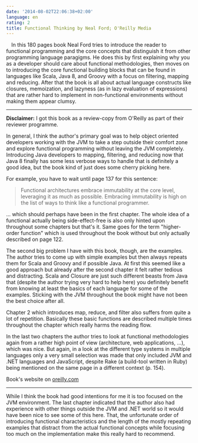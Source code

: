 ```yaml
---
date: '2014-08-02T22:06:38+02:00'
language: en
rating: 2
title: Functional Thinking by Neal Ford; O'Reilly Media
---
```



<img src="/media/2014/thumb.gif" alt="" style="float:left; margin: 0 1em 1em 0"/>
In this 180 pages book Neal Ford tries to introduce the reader to functional
programming and the core concepts that distinguish it from other programming
language paragigms. He does this by first explaining why you as a developer
should care about functional methodologies, then moves on to introducing
the core functional building blocks that can be found in languages like
Scala, Java 8, and Groovy with a focus on filtering, mapping and reducing.
After that the book is all about actual language constructs like closures,
memoization, and lazyness (as in lazy evaluation of expressions) that are
rather hard to implement in non-functional environments without making them
appear clumsy.

----------------

**Disclaimer:** I got this book as a review-copy from O'Reilly as part of their
reviewer programme.

In general, I think the author's primary goal was to help object oriented
developers working with the JVM to take a step outside their comfort zone and
explore functional programming without leaving the JVM completely. Introducing
Java developers to mapping, filtering, and reducing now that Java 8 finally has
some less verbose ways to handle that is definitely a good idea, but the book
kind of just does some cherry picking here.

For example, you have to wait until page 137 for this sentence:

<blockquote>Functional architectures embrace immutability at the core level, leveraging it as much as possible. Embracing immutability is high on the list of ways to think like a functional programmer.</blockquote>

... which should perhaps have been in the first chapter. The whole idea of
a functional actually being side-effect-free is also only hinted upon
throughout some chapters but that's it. Same goes for the term "higher-order
function" which is used throughout the book without but only actually described
on page 122.

The second big problem I have with this book, though, are the examples.
The author tries to come up with simple examples but then always repeats them
for Scala and Groovy and if possible Java. At first this seemed like a good
approach but already after the second chapter it felt rather tedious and
distracting. Scala and Closure are just such different beasts from Java that
(despite the author trying very hard to help here) you definitely benefit from
knowing at least the basics of each language for some of the examples. Sticking
with the JVM throughout the book might have not been the best choice after all.

Chapter 2 which introduces map, reduce, and filter also suffers from quite
a lot of repetition. Basically these basic functions are described multiple
times throughout the chapter which really harms the reading flow.

In the last two chapters the author tries to look at functional methodologies
again from a rather high point of view (architecture, web applications, ...),
which was nice. But again, in a look at the different type systems in multiple
languages only a very small selection was made that only included JVM and .NET
languages and JavaScript, despite Rake (a build-tool written in Ruby) being
mentioned on the same page in a different context (p. 154).

Book's website on [oreilly.com](http://shop.oreilly.com/product/0636920029687.do)

-------------

While I think the book had good intentions for me it is too focused on the JVM
environment. The last chapter indicated that the author also had experience with
other things outside the JVM and .NET world so it would have been nice to see
some of this here. That, the unfortunate order of introducing functional
characteristics and the length of the mostly repeating examples that distract
from the actual functional concepts while focusing too much on the
implementation make this really hard to recommend.
